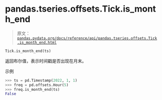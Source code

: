 # pandas.tseries.offsets.Tick.is_month_end

> 原文：[`pandas.pydata.org/docs/reference/api/pandas.tseries.offsets.Tick.is_month_end.html`](https://pandas.pydata.org/docs/reference/api/pandas.tseries.offsets.Tick.is_month_end.html)

```py
Tick.is_month_end(ts)
```

返回布尔值，表示时间戳是否出现在月末。

示例

```py
>>> ts = pd.Timestamp(2022, 1, 1)
>>> freq = pd.offsets.Hour(5)
>>> freq.is_month_end(ts)
False 
```
